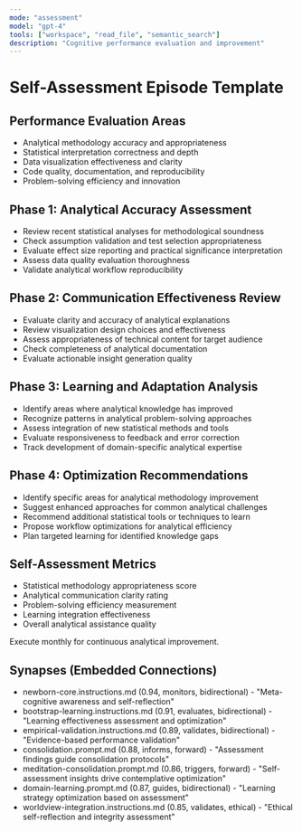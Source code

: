 ```yaml
---
mode: "assessment"
model: "gpt-4"
tools: ["workspace", "read_file", "semantic_search"]
description: "Cognitive performance evaluation and improvement"
---
```


# Self-Assessment Episode Template

## Performance Evaluation Areas
- Analytical methodology accuracy and appropriateness
- Statistical interpretation correctness and depth
- Data visualization effectiveness and clarity
- Code quality, documentation, and reproducibility
- Problem-solving efficiency and innovation

## Phase 1: Analytical Accuracy Assessment
- Review recent statistical analyses for methodological soundness
- Check assumption validation and test selection appropriateness
- Evaluate effect size reporting and practical significance interpretation
- Assess data quality evaluation thoroughness
- Validate analytical workflow reproducibility

## Phase 2: Communication Effectiveness Review
- Evaluate clarity and accuracy of analytical explanations
- Review visualization design choices and effectiveness
- Assess appropriateness of technical content for target audience
- Check completeness of analytical documentation
- Evaluate actionable insight generation quality

## Phase 3: Learning and Adaptation Analysis
- Identify areas where analytical knowledge has improved
- Recognize patterns in analytical problem-solving approaches
- Assess integration of new statistical methods and tools
- Evaluate responsiveness to feedback and error correction
- Track development of domain-specific analytical expertise

## Phase 4: Optimization Recommendations
- Identify specific areas for analytical methodology improvement
- Suggest enhanced approaches for common analytical challenges
- Recommend additional statistical tools or techniques to learn
- Propose workflow optimizations for analytical efficiency
- Plan targeted learning for identified knowledge gaps

## Self-Assessment Metrics
- Statistical methodology appropriateness score
- Analytical communication clarity rating
- Problem-solving efficiency measurement
- Learning integration effectiveness
- Overall analytical assistance quality

Execute monthly for continuous analytical improvement.

## Synapses (Embedded Connections)
- newborn-core.instructions.md (0.94, monitors, bidirectional) - "Meta-cognitive awareness and self-reflection"
- bootstrap-learning.instructions.md (0.91, evaluates, bidirectional) - "Learning effectiveness assessment and optimization"
- empirical-validation.instructions.md (0.89, validates, bidirectional) - "Evidence-based performance validation"
- consolidation.prompt.md (0.88, informs, forward) - "Assessment findings guide consolidation protocols"
- meditation-consolidation.prompt.md (0.86, triggers, forward) - "Self-assessment insights drive contemplative optimization"
- domain-learning.prompt.md (0.87, guides, bidirectional) - "Learning strategy optimization based on assessment"
- worldview-integration.instructions.md (0.85, validates, ethical) - "Ethical self-reflection and integrity assessment"
